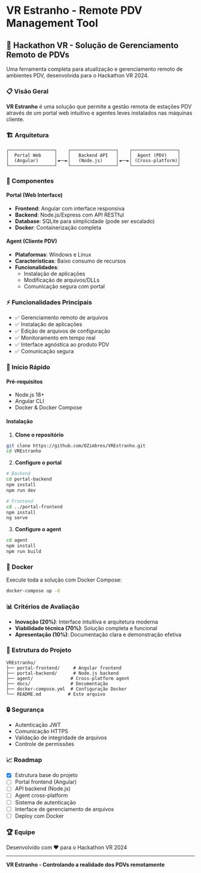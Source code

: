 # VR Estranho - Remote PDV Management Tool

## 🎯 Hackathon VR - Solução de Gerenciamento Remoto de PDVs

Uma ferramenta completa para atualização e gerenciamento remoto de ambientes PDV, desenvolvida para o Hackathon VR 2024.

### 📋 Visão Geral

**VR Estranho** é uma solução que permite a gestão remota de estações PDV através de um portal web intuitivo e agentes leves instalados nas máquinas cliente.

### 🏗️ Arquitetura

```
┌─────────────────┐    ┌─────────────────┐    ┌─────────────────┐
│  Portal Web     │    │   Backend API   │    │  Agent (PDV)    │
│  (Angular)      │◄──►│   (Node.js)     │◄──►│ (Cross-platform)│
└─────────────────┘    └─────────────────┘    └─────────────────┘
```

### 🔧 Componentes

#### Portal (Web Interface)
- **Frontend**: Angular com interface responsiva
- **Backend**: Node.js/Express com API RESTful
- **Database**: SQLite para simplicidade (pode ser escalado)
- **Docker**: Containerização completa

#### Agent (Cliente PDV)
- **Plataformas**: Windows e Linux
- **Características**: Baixo consumo de recursos
- **Funcionalidades**: 
  - Instalação de aplicações
  - Modificação de arquivos/DLLs
  - Comunicação segura com portal

### ⚡ Funcionalidades Principais

- ✅ Gerenciamento remoto de arquivos
- ✅ Instalação de aplicações
- ✅ Edição de arquivos de configuração
- ✅ Monitoramento em tempo real
- ✅ Interface agnóstica ao produto PDV
- ✅ Comunicação segura

### 🚀 Início Rápido

#### Pré-requisitos
- Node.js 18+
- Angular CLI
- Docker & Docker Compose

#### Instalação

1. **Clone o repositório**
```bash
git clone https://github.com/OZimbres/VREstranho.git
cd VREstranho
```

2. **Configure o portal**
```bash
# Backend
cd portal-backend
npm install
npm run dev

# Frontend
cd ../portal-frontend
npm install
ng serve
```

3. **Configure o agent**
```bash
cd agent
npm install
npm run build
```

### 🐳 Docker

Execute toda a solução com Docker Compose:

```bash
docker-compose up -d
```

### 📊 Critérios de Avaliação

- **Inovação (20%)**: Interface intuitiva e arquitetura moderna
- **Viabilidade técnica (70%)**: Solução completa e funcional
- **Apresentação (10%)**: Documentação clara e demonstração efetiva

### 📁 Estrutura do Projeto

```
VREstranho/
├── portal-frontend/     # Angular frontend
├── portal-backend/      # Node.js backend
├── agent/              # Cross-platform agent
├── docs/               # Documentação
├── docker-compose.yml  # Configuração Docker
└── README.md          # Este arquivo
```

### 🔒 Segurança

- Autenticação JWT
- Comunicação HTTPS
- Validação de integridade de arquivos
- Controle de permissões

### 📈 Roadmap

- [x] Estrutura base do projeto
- [ ] Portal frontend (Angular)
- [ ] API backend (Node.js)
- [ ] Agent cross-platform
- [ ] Sistema de autenticação
- [ ] Interface de gerenciamento de arquivos
- [ ] Deploy com Docker

### 🏆 Equipe

Desenvolvido com ❤️ para o Hackathon VR 2024

---
**VR Estranho - Controlando a realidade dos PDVs remotamente**
